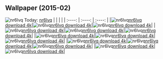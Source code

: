 ## Wallpaper (2015-02)
![nr6lvq](https://th.wallhaven.cc/small/nr/nr6lvq.jpg) Today: [nr6lvq](https://th.wallhaven.cc/small/nr/nr6lvq.jpg)
|      |      |      |
| :----: | :----: | :----: |
|![nr6lvq](https://th.wallhaven.cc/small/nr/nr6lvq.jpg)[nr6lvq download 4k](https://th.wallhaven.cc/small/nr/nr6lvq.jpg)|![nr6lvq](https://th.wallhaven.cc/small/nr/nr6lvq.jpg)[nr6lvq download 4k](https://th.wallhaven.cc/small/nr/nr6lvq.jpg)|![nr6lvq](https://th.wallhaven.cc/small/nr/nr6lvq.jpg)[nr6lvq download 4k](https://th.wallhaven.cc/small/nr/nr6lvq.jpg)|
|![nr6lvq](https://th.wallhaven.cc/small/nr/nr6lvq.jpg)[nr6lvq download 4k](https://th.wallhaven.cc/small/nr/nr6lvq.jpg)|![nr6lvq](https://th.wallhaven.cc/small/nr/nr6lvq.jpg)[nr6lvq download 4k](https://th.wallhaven.cc/small/nr/nr6lvq.jpg)|![nr6lvq](https://th.wallhaven.cc/small/nr/nr6lvq.jpg)[nr6lvq download 4k](https://th.wallhaven.cc/small/nr/nr6lvq.jpg)|
|![nr6lvq](https://th.wallhaven.cc/small/nr/nr6lvq.jpg)[nr6lvq download 4k](https://th.wallhaven.cc/small/nr/nr6lvq.jpg)|![nr6lvq](https://th.wallhaven.cc/small/nr/nr6lvq.jpg)[nr6lvq download 4k](https://th.wallhaven.cc/small/nr/nr6lvq.jpg)|![nr6lvq](https://th.wallhaven.cc/small/nr/nr6lvq.jpg)[nr6lvq download 4k](https://th.wallhaven.cc/small/nr/nr6lvq.jpg)|
|![nr6lvq](https://th.wallhaven.cc/small/nr/nr6lvq.jpg)[nr6lvq download 4k](https://th.wallhaven.cc/small/nr/nr6lvq.jpg)|![nr6lvq](https://th.wallhaven.cc/small/nr/nr6lvq.jpg)[nr6lvq download 4k](https://th.wallhaven.cc/small/nr/nr6lvq.jpg)|![nr6lvq](https://th.wallhaven.cc/small/nr/nr6lvq.jpg)[nr6lvq download 4k](https://th.wallhaven.cc/small/nr/nr6lvq.jpg)|
|![nr6lvq](https://th.wallhaven.cc/small/nr/nr6lvq.jpg)[nr6lvq download 4k](https://th.wallhaven.cc/small/nr/nr6lvq.jpg)|![nr6lvq](https://th.wallhaven.cc/small/nr/nr6lvq.jpg)[nr6lvq download 4k](https://th.wallhaven.cc/small/nr/nr6lvq.jpg)|